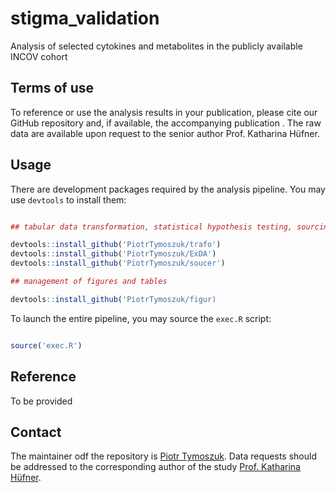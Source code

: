 # stigma_validation
Analysis of selected cytokines and metabolites in the publicly available INCOV cohort

## Terms of use

To reference or use the analysis results in your publication, please cite our GitHub repository and, if available, the accompanying publication . The raw data are available upon request to the senior author Prof. Katharina Hüfner.

## Usage

There are development packages required by the analysis pipeline. You may use `devtools` to install them:

```r

## tabular data transformation, statistical hypothesis testing, sourcing of scripts

devtools::install_github('PiotrTymoszuk/trafo')
devtools::install_github('PiotrTymoszuk/ExDA')
devtools::install_github('PiotrTymoszuk/soucer')

## management of figures and tables

devtools::install_github('PiotrTymoszuk/figur)

```
To launch the entire pipeline, you may source the `exec.R` script:

```r

source('exec.R')

```

## Reference

To be provided

## Contact

The maintainer odf the repository is [Piotr Tymoszuk](mailto:piotr.s.tymoszuk@gmail.com). Data requests should be addressed to the corresponding author of the study [Prof. Katharina Hüfner](mailto:Katharina.Huefner@i-med.ac.at).



